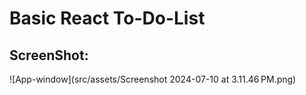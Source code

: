 # Basic React To-Do-List

## ScreenShot:

![App-window](src/assets/Screenshot 2024-07-10 at 3.11.46 PM.png)

